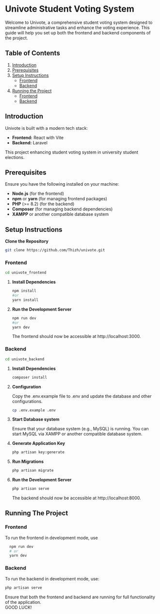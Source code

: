 # Univote Student Voting System

Welcome to Univote, a comprehensive student voting system designed to streamline administrative tasks and enhance the voting experience. This guide will help you set up both the frontend and backend components of the project.

## Table of Contents

1. [Introduction](#introduction)
2. [Prerequisites](#prerequisites)
3. [Setup Instructions](#setup-instructions)
   - [Frontend](#frontend)
   - [Backend](#backend)
4. [Running the Project](#running-the-project)
   - [Frontend](#frontend-1)
   - [Backend](#backend-1)

## Introduction

Univote is built with a modern tech stack:
- **Frontend:** React with Vite
- **Backend:** Laravel

This project enhancing student voting system in university student elections.

## Prerequisites

Ensure you have the following installed on your machine:

- **Node.js** (for the frontend)
- **npm** or **yarn** (for managing frontend packages)
- **PHP** (>= 8.2) (for the backend)
- **Composer** (for managing backend dependencies)
- **XAMPP** or another compatible database system

## Setup Instructions

**Clone the Repository**

   ```bash
   git clone https://github.com/Thizh/univote.git
   ```

### Frontend

   ```bash
   cd univote_frontend
   ```

1. **Install Dependencies**

   ```bash
   npm install
   #or
   yarn install
   ```

2. **Run the Development Server**

   ```bash
   npm run dev
   #or
   yarn dev
   ```

   The frontend should now be accessible at http://localhost:3000.

### Backend

  ```bash
  cd univote_backend
  ```

1. **Install Dependencies**

   ```bash
   composer install
   ```

2. **Configuration**

   Copy the .env.example file to .env and update the database and other configurations.

   ```bash
   cp .env.example .env
   ```

3. **Start Database system**
   
   Ensure that your database system (e.g., MySQL) is running. You can start MySQL via XAMPP or another compatible database system.

4. **Generate Application Key**

   ```bash
   php artisan key:generate
   ```
5. **Run Migrations**

   ```bash
   php artisan migrate
   ```

6. **Run the Development Server**

   ```bash
   php artisan serve
   ```

   The backend should now be accessible at http://localhost:8000.


## Running The Project

### Frontend

  To run the frontend in development mode, use

 ```bash
   npm run dev
   # or
   yarn dev
 ```

### Backend

  To run the backend in development mode, use:

  ```bash
  php artisan serve
   ```

Ensure that both the frontend and backend are running for full functionality of the application.  
GOOD LUCK!
